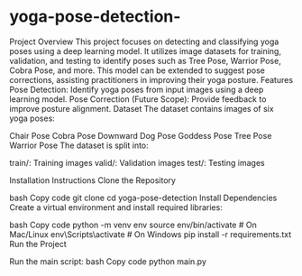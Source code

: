 # yoga-pose-detection-
Project Overview
This project focuses on detecting and classifying yoga poses using a deep learning model. It utilizes image datasets for training, validation, and testing to identify poses such as Tree Pose, Warrior Pose, Cobra Pose, and more. This model can be extended to suggest pose corrections, assisting practitioners in improving their yoga posture.
Features
Pose Detection: Identify yoga poses from input images using a deep learning model.
Pose Correction (Future Scope): Provide feedback to improve posture alignment.
Dataset
The dataset contains images of six yoga poses:

Chair Pose
Cobra Pose
Downward Dog Pose
Goddess Pose
Tree Pose
Warrior Pose
The dataset is split into:

train/: Training images
valid/: Validation images
test/: Testing images

Installation Instructions
Clone the Repository

bash
Copy code
git clone <GITHUB-REPO-URL>
cd yoga-pose-detection
Install Dependencies
Create a virtual environment and install required libraries:

bash
Copy code
python -m venv env
source env/bin/activate         # On Mac/Linux
env\Scripts\activate            # On Windows
pip install -r requirements.txt
Run the Project

Run the main script:
bash
Copy code
python main.py
